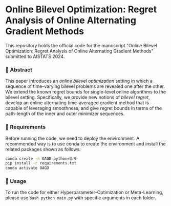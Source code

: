 # Online Bilevel Optimization: Regret Analysis of Online Alternating Gradient Methods

This repository holds the official code for the manuscript
"Online Bilevel Optimization: Regret Analysis of Online Alternating Gradient Methods"
submitted to AISTATS 2024.

### 🦸‍ Abstract
This paper introduces an _online bilevel optimization_ setting in which a sequence of time-varying bilevel problems are revealed one after the other. We extend the known regret bounds for single-level online algorithms to the bilevel setting. Specifically, we provide new notions of _bilevel regret_, develop an online alternating time-averaged gradient method that is capable of leveraging smoothness, and give regret bounds in terms of the path-length of the inner and outer minimizer sequences.

### 📝 Requirements

Before running the code, we need to deploy the environment.
A recommended way is to use conda to create the environment and install the related packages shown as follows.

```bash
conda create -n OAGD python=3.9
pip install -r requirements.txt
conda activate OAGD 
```

### 🔨 Usage
To run the code for either Hyperparameter-Optimization or Meta-Learning, 
please use ```bash python main.py``` with specific arguments in each folder.